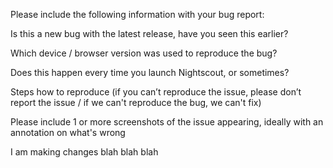 Please include the following information with your bug report:

Is this a new bug with the latest release, have you seen this earlier?

Which device / browser version was used to reproduce the bug?

Does this happen every time you launch Nightscout, or sometimes?

Steps how to reproduce (if you can’t reproduce the issue, please don’t report the issue / if we can't reproduce the bug, we can't fix)

Please include 1 or more screenshots of the issue appearing, ideally with an annotation on what's wrong

I am making changes blah blah blah
